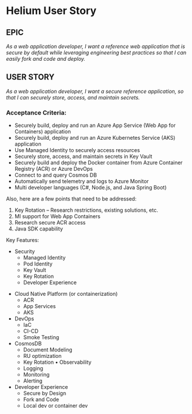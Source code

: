 # Helium User Story 

## EPIC
*As a web application developer, I want a reference web application that is secure by default while leveraging engineering best practices so that I can easily fork and code and deploy.*

## USER STORY
*As a web application developer, I want a secure reference application, so that I can securely store, access, and maintain secrets.*


### Acceptance Criteria:
- Securely build, deploy and run an Azure App Service (Web App for Containers) application
- Securely build, deploy and run an Azure Kubernetes Service (AKS) application
- Use Managed Identity to securely access resources
- Securely store, access, and maintain secrets in Key Vault
- Securely build and deploy the Docker container from Azure Container Registry (ACR) or Azure DevOps
- Connect to and query Cosmos DB
- Automatically send telemetry and logs to Azure Monitor
- Multi developer languages (C#, Node.js, and Java Spring Boot)

Also, here are a few points that need to be addressed:
1.	Key Rotation – Research restrictions, existing solutions, etc.
2.	MI support for Web App Containers
3.	Research secure ACR access
4.	Java SDK capability

Key Features:
* Security
    * Managed Identity
    * Pod Identity
    * Key Vault
    * Key Rotation
    * Developer Experience
- Cloud Native Platform (or containerization)
    * ACR
    * App Services
    * AKS
- DevOps
    * IaC
    * CI-CD
    * Smoke Testing
- 	CosmosDB
    * Document Modeling
    * RU optimization
    * Key Rotation
•	Observability
    * Logging
    * Monitoring
    * Alerting
- Developer Experience
    * Secure by Design
    * Fork and Code
    * Local dev or container dev
